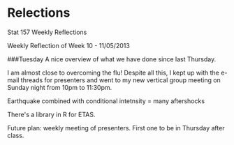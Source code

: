 Relections
==========

Stat 157 Weekly Reflections

Weekly Reflection of Week 10 - 11/05/2013

###Tuesday
A nice overview of what we have done since last Thursday.

I am almost close to overcoming the flu! Despite all this, I kept up with the e-mail threads for presenters and went to my new vertical group meeting on Sunday night from 10pm to 11:30pm.

Earthquake combined with conditional intetnsity = many aftershocks

There's a library in R for ETAS.

Future plan: weekly meeting of presenters. First one to be in Thursday after class.
